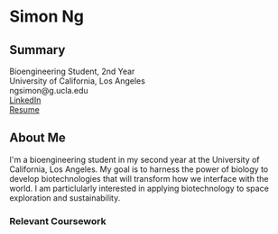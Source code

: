 <!DOCTYPE html>
<html>
  <head>
  <title>Simon Ng's Website</title>
  </head>

<body background="NorwaySnow.jpg">
  
<h1>Simon Ng</h1>
<h2>Summary</h2>
<p>
  Bioengineering Student, 2nd Year <br>
  University of California, Los Angeles <br>
  ngsimon@g.ucla.edu <br>
  <a href = "https://www.linkedin.com/in/simon-a-ng/">LinkedIn</a> <br>
  <a href = "Resume_Simon_Ng.pdf"> Resume</a>
</p>

<h2>About Me</h2>
<p>
  I'm a bioengineering student in my second year at the University of California, Los Angeles. My goal is to harness the power of biology to develop biotechnologies that will transform how we interface with the world. I am particlularly interested in applying biotechnology to space exploration and sustainability. <br>

</p>

<h3>Relevant Coursework</h3>

</body>

</html>
